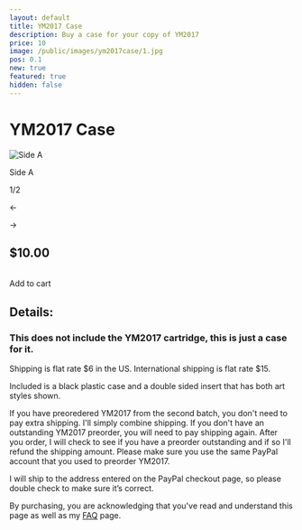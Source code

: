 ```yaml
---
layout: default
title: YM2017 Case
description: Buy a case for your copy of YM2017
price: 10
image: /public/images/ym2017case/1.jpg
pos: 0.1
new: true
featured: true
hidden: false
---
```

# YM2017 Case

<div class="gallery">
	<img src="{{ site.baseurl }}public/images/ym2017case/1.jpg" alt="Side A" id="gallery_image" onclick="cycle(1); return false;">
	<p id="gallery_subtitle">Side A</p>
	<p id="gallery_pos_text">1/2</p>
	<div id="gallery_nav">
		<p id="gallery_nav_left" onclick="cycle(0); return false;">←</p>
		<p id="gallery_nav_right" onclick="cycle(1); return false;">→</p>
	</div>
</div>

## $10.00

<table>
  <form id="paypal" target="paypal" action="https://www.paypal.com/cgi-bin/webscr" method="post">
  <input type="hidden" name="cmd" value="_s-xclick">
  <input type="hidden" name="hosted_button_id" value="Z38CBL8TF8DC6">
  </form>
</table>

<div class="addToCart noselect" onclick="addToCart()">	
  Add to cart
</div>

## Details:

### This does not include the YM2017 cartridge, this is just a case for it.

Shipping is flat rate $6 in the US. International shipping is flat rate $15.

Included is a black plastic case and a double sided insert that has both art styles shown.

If you have preoredered YM2017 from the second batch, you don't need to pay extra shipping. I'll simply combine shipping. If you don't have an outstanding YM2017 preorder, you will need to pay shipping again. After you order, I will check to see if you have a preorder outstanding and if so I'll refund the shipping amount. Please make sure you use the same PayPal account that you used to preorder YM2017.

I will ship to the address entered on the PayPal checkout page, so please double check to make sure it’s correct.

By purchasing, you are acknowledging that you've read and understand this page as well as my [FAQ](/faq) page.

<script src="{{ site.baseurl }}public/js/ym2017casegallery.js"></script>
